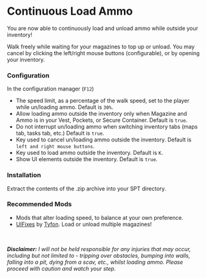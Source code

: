 # Continuous Load Ammo
You are now able to continuously load and unload ammo while outside your inventory!

Walk freely while waiting for your magazines to top up or unload. You may cancel by clicking the left/right mouse buttons (configurable), or by opening your inventory.

### Configuration
In the configuration manager (`F12`)

- The speed limit, as a percentage of the walk speed, set to the player while un/loading ammo. Default is `30%`.
- Allow loading ammo outside the inventory only when Magazine and Ammo is in your Vest, Pockets, or Secure Container. Default is `true`.
- Do not interrupt un/loading ammo when switching inventory tabs (maps tab, tasks tab, etc.) Default is `true`.
- Key used to cancel un/loading ammo outside the inventory. Default is `left and right mouse buttons`.
- Key used to load ammo outside the inventory. Default is `K`.
- Show UI elements outside the inventory. Default is `true`.

### Installation
Extract the contents of the .zip archive into your SPT directory.

### Recommended Mods
- Mods that alter loading speed, to balance at your own preference.
- [UIFixes](https://forge.sp-tarkov.com/mod/1342/ui-fixes) by [Tyfon](https://forge.sp-tarkov.com/user/46005/tyfon). Load or unload multiple magazines!

<br></br>
_**Disclaimer:** I will not be held responsible for any injuries that may occur, including but not limited to - tripping over obstacles, bumping into walls, falling into a pit, dying from a scav, etc., whilst loading ammo. Please proceed with caution and watch your step._